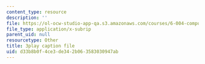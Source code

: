 ```yaml
---
content_type: resource
description: ''
file: https://ol-ocw-studio-app-qa.s3.amazonaws.com/courses/6-004-computation-structures-spring-2017/d33b8b0f4ce3de342b063583030947ab_GBL28_Tw6UQ.srt
file_type: application/x-subrip
parent_uid: null
resourcetype: Other
title: 3play caption file
uid: d33b8b0f-4ce3-de34-2b06-3583030947ab
---
```

